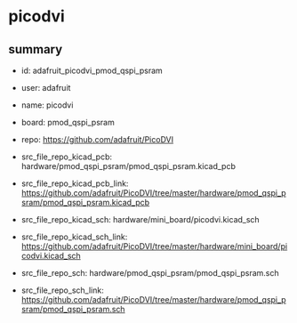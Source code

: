 # picodvi
 
## summary 
* id: adafruit_picodvi_pmod_qspi_psram
* user: adafruit
* name: picodvi
* board: pmod_qspi_psram
* repo: https://github.com/adafruit/PicoDVI
* src_file_repo_kicad_pcb: hardware/pmod_qspi_psram/pmod_qspi_psram.kicad_pcb
* src_file_repo_kicad_pcb_link: https://github.com/adafruit/PicoDVI/tree/master/hardware/pmod_qspi_psram/pmod_qspi_psram.kicad_pcb
* src_file_repo_kicad_sch: hardware/mini_board/picodvi.kicad_sch
* src_file_repo_kicad_sch_link: https://github.com/adafruit/PicoDVI/tree/master/hardware/mini_board/picodvi.kicad_sch

* src_file_repo_sch: hardware/pmod_qspi_psram/pmod_qspi_psram.sch
* src_file_repo_sch_link: https://github.com/adafruit/PicoDVI/tree/master/hardware/pmod_qspi_psram/pmod_qspi_psram.sch






